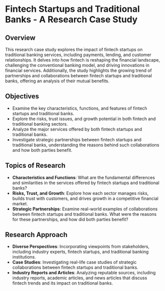 # Fintech Startups and Traditional Banks - A Research Case Study

## Overview
This research case study explores the impact of fintech startups on traditional banking services, including payments, lending, and customer relationships. It delves into how fintech is reshaping the financial landscape, challenging the conventional banking model, and driving innovations in financial services. Additionally, the study highlights the growing trend of partnerships and collaborations between fintech startups and traditional banks, offering an analysis of their mutual benefits.

## Objectives
- Examine the key characteristics, functions, and features of fintech startups and traditional banks.
- Explore the risks, trust issues, and growth potential in both fintech and traditional banking sectors.
- Analyze the major services offered by both fintech startups and traditional banks.
- Investigate strategic partnerships between fintech startups and traditional banks, understanding the reasons behind such collaborations and how both parties benefit.
  
## Topics of Research
- **Characteristics and Functions**: What are the fundamental differences and similarities in the services offered by fintech startups and traditional banks?
- **Risks, Trust, and Growth**: Explore how each sector manages risks, builds trust with customers, and drives growth in a competitive financial market.
- **Strategic Partnerships**: Examine real-world examples of collaborations between fintech startups and traditional banks. What were the reasons for these partnerships, and how did both parties benefit?
  
## Research Approach
- **Diverse Perspectives**: Incorporating viewpoints from stakeholders, including industry experts, fintech startups, and traditional banking institutions.
- **Case Studies**: Investigating real-life case studies of strategic collaborations between fintech startups and traditional banks.
- **Industry Reports and Articles**: Analyzing reputable sources, including industry reports, academic articles, and news articles that discuss fintech trends and its impact on traditional banks.
